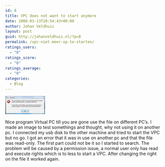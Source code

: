 ```yaml
---
id: 8
title: VPC does not want to start anymore
date: 2008-03-13T20:54:43+00:00
author: Johan Veldhuis
layout: post
guid: http://johanveldhuis.nl/?p=8
permalink: /vpc-niet-meer-op-te-starten/
ratings_users:
  - "0"
ratings_score:
  - "0"
ratings_average:
  - "0"
categories:
  - Blog
---
```

[![](/wp-content/uploads/2008/03/vpc.thumbnail.jpg)](wp-content/uploads/2008/03/vpc.jpg "Virtual")

Nice program Virtual PC till you are gone use the file on different PC&#8217;s. I made an image to test somethings and thought, why not using it on another pc. I connected my usb disk to the other machine and tried to start the VPC but no go. I got an error that it was in use on another pc and that the file was read-only. The first part could not be it so I started to search. The problem will be caused by a permission issue, a normal user only has read and execute rights which is to less to start a VPC. After changing the right on the file it worked again.
